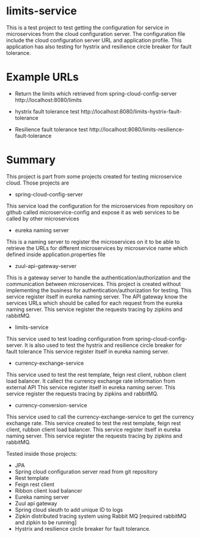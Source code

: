 # limits-service
This is a test project to test getting the configuration for service in microservices from the cloud configuration server.
The configuration file include the cloud configuration server URL and application profile.
This application has also testing for hystrix and resilience circle breaker for fault tolerance.

# Example URLs

- Return the limits which retrieved from spring-cloud-config-server
http://localhost:8080/limits

- hystrix fault tolerance test
http://localhost:8080/limits-hystrix-fault-tolerance

- Resilience fault tolerance test
http://localhost:8080/limits-resilience-fault-tolerance

# Summary
This project is part from some projects created for testing microservice cloud. Those projects are
- spring-cloud-config-server

This service load the configuration for the microservices from repository on github called microservice-config and expose it as web services to be called by other microservices

- eureka naming server

This is a naming server to register the microservices on it to be able to
retrieve the URLs for different microservices by microservice name which defined inside application.properties file

- zuul-api-gateway-server

This is a gateway server to handle the authentication/authorization and the communication between microservices.
This project is created without implementing the business for authentication/authorization for testing.
This service register itself in eureka naming server.
The API gateway know the services URLs which should be called for each request from the eureka naming server.
This service register  the requests tracing by zipkins and rabbitMQ.
 
- limits-service

This service used to test loading configuration from spring-cloud-config-server. It is also used to test the hystrix and resilience circle breaker for fault tolerance
This service register itself in eureka naming server.

- currency-exchange-service

This service used to test the rest template, feign rest client, rubbon client load balancer. It callect the currency exchange rate information from external API
This service register itself in eureka naming server.
This service register  the requests tracing by zipkins and rabbitMQ.

- currency-conversion-service

This service used to call the currency-exchange-service to get the currency exchange rate.
This service created to test the rest template, feign rest client, rubbon client load balancer.
This service register itself in eureka naming server.
This service register  the requests tracing by zipkins and rabbitMQ.

Tested inside those projects:
- JPA
- Spring cloud configuration server read from git repository
- Rest template
- Feign rest client 
- Ribbon client load balancer
- Eureka naming server
- Zuul api gateway
- Spring cloud sleuth to add unique ID to logs
- Zipkin distributed tracing system using Rabbit MQ [required rabbitMQ and zipkin to be running]
- Hystrix and resilience circle breaker for fault tolerance.





